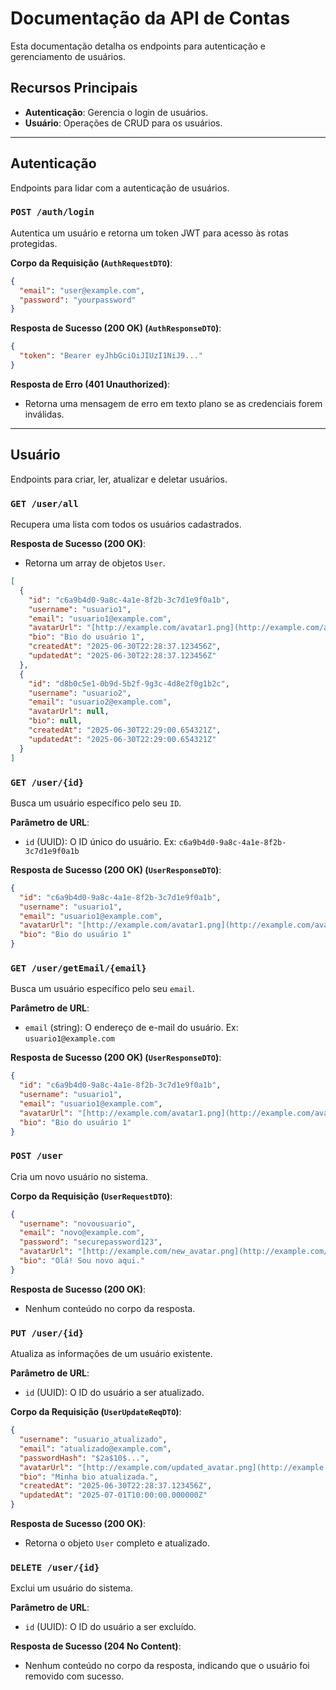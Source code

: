 # **Documentação da API de Contas**

Esta documentação detalha os endpoints para autenticação e gerenciamento de usuários.

## **Recursos Principais**
* **Autenticação**: Gerencia o login de usuários.
* **Usuário**: Operações de CRUD para os usuários.

---

## **Autenticação**

Endpoints para lidar com a autenticação de usuários.

### `POST /auth/login`

Autentica um usuário e retorna um token JWT para acesso às rotas protegidas.

**Corpo da Requisição (`AuthRequestDTO`)**:

```json
{
  "email": "user@example.com",
  "password": "yourpassword"
}
```

**Resposta de Sucesso (200 OK) (`AuthResponseDTO`)**:

```json
{
  "token": "Bearer eyJhbGciOiJIUzI1NiJ9..."
}
```

**Resposta de Erro (401 Unauthorized)**:

* Retorna uma mensagem de erro em texto plano se as credenciais forem inválidas.

---

## **Usuário**

Endpoints para criar, ler, atualizar e deletar usuários.

### `GET /user/all`

Recupera uma lista com todos os usuários cadastrados.

**Resposta de Sucesso (200 OK)**:

* Retorna um array de objetos `User`.

```json
[
  {
    "id": "c6a9b4d0-9a8c-4a1e-8f2b-3c7d1e9f0a1b",
    "username": "usuario1",
    "email": "usuario1@example.com",
    "avatarUrl": "[http://example.com/avatar1.png](http://example.com/avatar1.png)",
    "bio": "Bio do usuário 1",
    "createdAt": "2025-06-30T22:28:37.123456Z",
    "updatedAt": "2025-06-30T22:28:37.123456Z"
  },
  {
    "id": "d8b0c5e1-0b9d-5b2f-9g3c-4d8e2f0g1b2c",
    "username": "usuario2",
    "email": "usuario2@example.com",
    "avatarUrl": null,
    "bio": null,
    "createdAt": "2025-06-30T22:29:00.654321Z",
    "updatedAt": "2025-06-30T22:29:00.654321Z"
  }
]
```

### `GET /user/{id}`

Busca um usuário específico pelo seu `ID`.

**Parâmetro de URL**:

* `id` (UUID): O ID único do usuário. Ex: `c6a9b4d0-9a8c-4a1e-8f2b-3c7d1e9f0a1b`

**Resposta de Sucesso (200 OK) (`UserResponseDTO`)**:

```json
{
  "id": "c6a9b4d0-9a8c-4a1e-8f2b-3c7d1e9f0a1b",
  "username": "usuario1",
  "email": "usuario1@example.com",
  "avatarUrl": "[http://example.com/avatar1.png](http://example.com/avatar1.png)",
  "bio": "Bio do usuário 1"
}
```

### `GET /user/getEmail/{email}`

Busca um usuário específico pelo seu `email`.

**Parâmetro de URL**:

* `email` (string): O endereço de e-mail do usuário. Ex: `usuario1@example.com`

**Resposta de Sucesso (200 OK) (`UserResponseDTO`)**:

```json
{
  "id": "c6a9b4d0-9a8c-4a1e-8f2b-3c7d1e9f0a1b",
  "username": "usuario1",
  "email": "usuario1@example.com",
  "avatarUrl": "[http://example.com/avatar1.png](http://example.com/avatar1.png)",
  "bio": "Bio do usuário 1"
}
```

### `POST /user`

Cria um novo usuário no sistema.

**Corpo da Requisição (`UserRequestDTO`)**:

```json
{
  "username": "novousuario",
  "email": "novo@example.com",
  "password": "securepassword123",
  "avatarUrl": "[http://example.com/new_avatar.png](http://example.com/new_avatar.png)",
  "bio": "Olá! Sou novo aqui."
}
```

**Resposta de Sucesso (200 OK)**:

* Nenhum conteúdo no corpo da resposta.

### `PUT /user/{id}`

Atualiza as informações de um usuário existente.

**Parâmetro de URL**:

* `id` (UUID): O ID do usuário a ser atualizado.

**Corpo da Requisição (`UserUpdateReqDTO`)**:

```json
{
  "username": "usuario_atualizado",
  "email": "atualizado@example.com",
  "passwordHash": "$2a$10$...",
  "avatarUrl": "[http://example.com/updated_avatar.png](http://example.com/updated_avatar.png)",
  "bio": "Minha bio atualizada.",
  "createdAt": "2025-06-30T22:28:37.123456Z",
  "updatedAt": "2025-07-01T10:00:00.000000Z"
}
```

**Resposta de Sucesso (200 OK)**:

* Retorna o objeto `User` completo e atualizado.

### `DELETE /user/{id}`

Exclui um usuário do sistema.

**Parâmetro de URL**:

* `id` (UUID): O ID do usuário a ser excluído.

**Resposta de Sucesso (204 No Content)**:

* Nenhum conteúdo no corpo da resposta, indicando que o usuário foi removido com sucesso.
